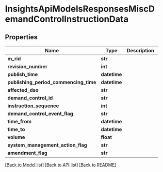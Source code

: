 # InsightsApiModelsResponsesMiscDemandControlInstructionData

## Properties
Name | Type | Description | Notes
------------ | ------------- | ------------- | -------------
**m_rid** | **str** |  | [optional] 
**revision_number** | **int** |  | [optional] 
**publish_time** | **datetime** |  | [optional] 
**publishing_period_commencing_time** | **datetime** |  | [optional] 
**affected_dso** | **str** |  | [optional] 
**demand_control_id** | **str** |  | [optional] 
**instruction_sequence** | **int** |  | [optional] 
**demand_control_event_flag** | **str** |  | [optional] 
**time_from** | **datetime** |  | [optional] 
**time_to** | **datetime** |  | [optional] 
**volume** | **float** |  | [optional] 
**system_management_action_flag** | **str** |  | [optional] 
**amendment_flag** | **str** |  | [optional] 

[[Back to Model list]](../README.md#documentation-for-models) [[Back to API list]](../README.md#documentation-for-api-endpoints) [[Back to README]](../README.md)

